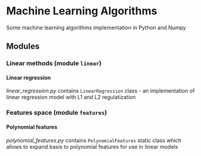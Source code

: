 # Machine Learning Algorithms
Some machine learning algorithms implementation in Python and Numpy

## Modules

### Linear methods (module `linear`)

#### Linear regression

*linear_regression.py* contains `LinearRegression` class - an implementation of linear regression model with L1 and L2 regulatization

### Features space (module `features`)

#### Polynomial features
*polynomial_features.py* contains `PolynomialFeatures` static class which allows to expand basis to polynomial features for use in linear models
